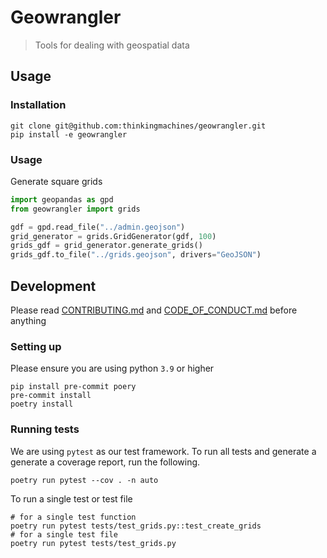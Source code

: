 # Geowrangler
> Tools for dealing with geospatial data



## Usage

### Installation

```
git clone git@github.com:thinkingmachines/geowrangler.git
pip install -e geowrangler
```

### Usage

Generate square grids

```python
import geopandas as gpd
from geowrangler import grids

gdf = gpd.read_file("../admin.geojson")
grid_generator = grids.GridGenerator(gdf, 100)
grids_gdf = grid_generator.generate_grids()
grids_gdf.to_file("../grids.geojson", drivers="GeoJSON")
```

## Development

Please read [CONTRIBUTING.md](/CONTRIBUTING.md) and [CODE_OF_CONDUCT.md](/CODE_OF_CONDUCT.md) before anything

### Setting up

Please ensure you are using python `3.9` or higher

```
pip install pre-commit poery
pre-commit install
poetry install
```

### Running tests

We are using `pytest` as our test framework. To run all tests and generate a generate a coverage report, run the following.

```
poetry run pytest --cov . -n auto
```

To run a single test or test file

```
# for a single test function
poetry run pytest tests/test_grids.py::test_create_grids
# for a single test file
poetry run pytest tests/test_grids.py
```

